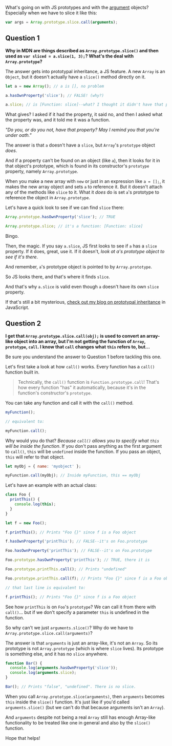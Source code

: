 What's going on with JS prototypes and with the [argument](https://developer.mozilla.org/en-US/docs/Web/JavaScript/Reference/Functions/arguments) objects? Especially when we have to slice it like this:

```javascript
var args = Array.prototype.slice.call(arguments);
```

## Question 1

**Why in MDN are things described as `Array.prototype.slice()` and then used as `var sliced = a.slice(1, 3);`? What's the deal with `Array.prototype`?**

The answer gets into prototypal inheritance, a JS feature. A new `Array` is an `Object`, but it doesn't actually have a `slice()` method directly on it.

```javascript
let a = new Array(); // a is [], no problem

a.hasOwnProperty('slice'); // FALSE! (why?)

a.slice; // is [Function: slice]--what? I thought it didn't have that property!
```

What gives? I asked if it had the property, it said no, and then I asked what the property was, and it told me it was a function.

_"Do you, or do you not, have that property? May I remind you that you're under oath."_

The answer is that `a` doesn't have a `slice`, but `Array`'s `prototype` object _does_.

And if a property can't be found on an object (like `a`), then it looks for it in that object's prototype, which is found in its constructor's `prototype` property, namely `Array.prototype`.

When you make a new array with `new` or just in an expression like `a = [];`, it makes the new array object and sets `a` to reference it. But it doesn't attach any of the methods like `slice` to it. What it _does_ do is set `a`'s prototype to reference the object in `Array.prototype`.

Let's have a quick look to see if we can find `slice` there:

```javascript
Array.prototype.hasOwnProperty('slice'); // TRUE

Array.prototype.slice; // it's a function: [Function: slice]
```

Bingo.

Then, the magic. If you say `a.slice`, JS first looks to see if `a` has a `slice` property. If it does, great, use it. If it doesn't, _look at a's prototype object to see if it's there_.

And remember, `a`'s prototype object is pointed to by `Array.prototype`.

So JS looks there, and that's where it finds `slice`.

And that's why `a.slice` is valid even though `a` doesn't have its own `slice` property.

If that's still a bit mysterious, [check out my blog on prototypal inheritance](http://beej.us/blog/data/javascript-prototypes-inheritance/) in JavaScript.

## Question 2

**I get that `Array.prototype.slice.call(obj);` is used to convert an array-like object into an array, but I'm not getting the function of `Array`, `prototype`, `call`. I know that `call` changes what `this` refers to, but...**

Be sure you understand the answer to Question 1 before tackling this one.

Let's first take a look at how `call()` works. Every function has a `call()` function built in.

> Technically, the `call()` function is `Function.prototype.call`! That's how every function "has" it automatically, because it's in the function's constructor's `prototype`.

You can take any function and call it with the `call()` method.

```javascript
myFunction();

// equivalent to:

myFunction.call();
```

Why would you do that? _Because `call()` allows you to specify what `this` will be inside the function_. If you don't pass anything as the first argument to `call()`, `this` will be `undefined` inside the function. If you pass an object, `this` will refer to that object.

```javascript
let myObj = { name: 'myobject' };

myFunction.call(myObj); // Inside myFunction, this == myObj
```

Let's have an example with an actual class:

```javascript
class Foo {
  printThis() {
    console.log(this);
  }
}

let f = new Foo();

f.printThis(); // Prints "Foo {}" since f is a Foo object

f.hasOwnProperty('printThis'); // FALSE--it's on Foo.prototype

Foo.hasOwnProperty('printThis'); // FALSE--it's on Foo.prototype

Foo.prototype.hasOwnProperty('printThis'); // TRUE, there it is

Foo.prototype.printThis.call(); // Prints "undefined"

Foo.prototype.printThis.call(f); // Prints "Foo {}" since f is a Foo object

// that last line is equivalent to:

f.printThis(); // Prints "Foo {}" since f is a Foo object
```

See how `printThis` is on `Foo`'s `prototype`? We can call it from there with `call()`... but if we don't specify a parameter `this` is undefined in the function.

So why can't we just `arguments.slice()`? Why do we have to `Array.prototype.slice.call(arguments)`?

The answer is that `arguments` is just an array-like, it's not an `Array`. So its prototype is not `Array.prototype` (which is where `slice` lives). Its prototype is something else, and it has no `slice` anywhere.

```javascript
function Bar() {
  console.log(arguments.hasOwnProperty('slice'));
  console.log(arguments.slice);
}

Bar(); // Prints "false", "undefined". There is no slice.
```

When you call `Array.prototype.slice(arguments)`, then `arguments` becomes `this` inside the `slice()` function. It's just like if you'd called `arguments.slice()` (but we can't do that because arguments isn't an `Array`).

And `arguments` despite not being a real `Array` still has enough Array-like functionality to be treated like one in general and also by the `slice()` function.

Hope that helps!
